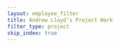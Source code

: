 ```yaml
---
layout: employee_filter
title: Andrew Lloyd’s Project Work
filter_type: project
skip_index: true
---
```

